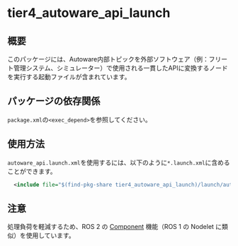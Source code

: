 # tier4_autoware_api_launch

## 概要

このパッケージには、Autoware内部トピックを外部ソフトウェア（例：フリート管理システム、シミュレーター）で使用される一貫したAPIに変換するノードを実行する起動ファイルが含まれています。

## パッケージの依存関係

`package.xml`の`<exec_depend>`を参照してください。

## 使用方法

`autoware_api.launch.xml`を使用するには、以下のように`*.launch.xml`に含めることができます。


```xml
  <include file="$(find-pkg-share tier4_autoware_api_launch)/launch/autoware_api.launch.xml"/>
```

## 注意

処理負荷を軽減するため、ROS 2 の [Component](https://docs.ros.org/en/galactic/Concepts/About-Composition.html) 機能（ROS 1 の Nodelet に類似）を使用しています。

